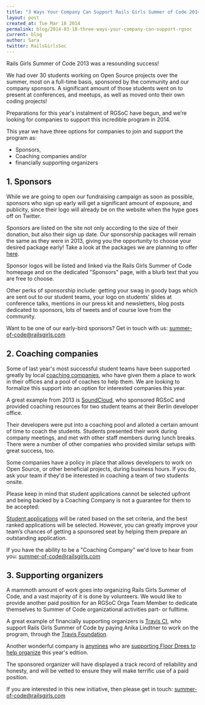 ```yaml
---
title: "3 Ways Your Company Can Support Rails Girls Summer of Code 2014"
layout: post
created_at: Tue Mar 18 2014
permalink: blog/2014-03-18-three-ways-your-company-can-support-rgsoc
current: blog
author: Sara
twitter: RailsGirlsSoc
---
```



Rails Girls Summer of Code 2013 was a resounding success!

We had over 30 students working on Open Source projects over the summer, most
on a full-time basis, sponsored by the community and our company sponsors. A
significant amount of those students went on to present at conferences, and
meetups, as well as moved onto their own coding projects!

Preparations for this year's instalment of RGSoC have begun, and we’re looking
for companies to support this incredible program in 2014.

This year we have three options for companies to join and support the program
as:

+ Sponsors,
+ Coaching companies and/or
+ financially supporting organizers

## 1. Sponsors

While we are going to open our fundraising campaign as soon as possible,
sponsors who sign up early will get a significant amount of exposure, and
publicity, since their logo will already be on the website when the hype goes
off on Twitter.

Sponsors are listed on the site not only according to the size of their
donation, but also their sign up date. Our sponsorship packages will remain the
same as they were in 2013, giving you the opportunity to choose your desired
package early! Take a look at the packages we are planning to offer
[here](http://railsgirlssummerofcode.org/sponsors/).

Sponsor logos will be listed and linked via the Rails Girls Summer of Code
homepage and on the dedicated "Sponsors" page, with a blurb text that you are
free to choose.

Other perks of sponsorship include: getting your swag in goody bags which are
sent out to our student teams, your logo on students’ slides at conference
talks, mentions in our press kit and newsletters, blog posts dedicated to
sponsors, lots of tweets and of course love from the community.

Want to be one of our early-bird sponsors? Get in touch with us:
[summer-of-code@railsgirls.com](mailto:summer-of-code@railsgirls.com)

## 2. Coaching companies

Some of last year's most successful student teams have been supported greatly
by local [coaching companies](http://railsgirlssummerofcode.org/coaching-companies),
who have given them a place to work in their offices and a pool of coaches to
help them. We are looking to formalize this support into an option for
interested companies this year.

A great example from 2013 is
[SoundCloud](http://blog.soundcloud.com/2013/07/19/rails-girls-summer-of-code-welcoming-nicole-and-laura),
who sponsored RGSoC and provided coaching resources for two student teams at
their Berlin developer office.

Their developers were put into a coaching pool and alloted a certain amount of
time to coach the students. Students presented their work during company
meetings, and met with other staff members during lunch breaks. There were a
number of other companies who provided similar setups with great success, too.

Some companies have a policy in place that allows developers to work on Open Source,
or other beneficial projects, during business hours. If you do, ask your team
if they'd be interested in coaching a team of two students onsite.

Please keep in mind that student applications cannot be selected upfront and
being backed by a Coaching Company is not a guarantee for them to be accepted:

[Student applications](http://railsgirlssummerofcode.org/students/application)
will be rated based on the set criteria, and the best ranked applications will
be selected. However, you can greatly improve your team’s chances of getting a
sponsored seat by helping them prepare an outstanding application.


If you have the ability to be a "Coaching Company" we'd love to hear from you:
[summer-of-code@railsgirls.com](mailto:summer-of-code@railsgirls.com)

## 3. Supporting organizers

A mammoth amount of work  goes into organizing Rails Girls Summer of Code, and
a vast majority of it is done by volunteers. We would like to provide another
paid position for an RGSoC Orga Team Member to dedicate themselves to Summer of
Code organizational activities part- or fulltime.

A great example of financially supporting organizers is [Travis CI](http://travis-ci.com),
who support Rails Girls Summer of Code by paying Anika Lindtner to work on the
program, through the [Travis Foundation](http://foundation.travis-ci.com).

Another wonderful company is [anynines](http://www.anynines.com/) who are [supporting Floor Drees to help organize](http://blog.anynines.com/we-are-proud-to-support-rails-girls-summer-of-code/) this year's edition.

The sponsored organizer will have displayed a track record of reliability and
honesty, and will be vetted to ensure they will make terrific use of a paid
position.

If you are interested in this new initiative, then please get in touch:
[summer-of-code@railsgirls.com](mailto:summer-of-code@railsgirls.com)

